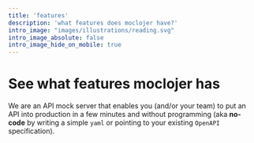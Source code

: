 ```yaml
---
title: 'features'
description: 'what features does moclojer have?'
intro_image: "images/illustrations/reading.svg"
intro_image_absolute: false
intro_image_hide_on_mobile: true
---
```


# See what features moclojer has

We are an API mock server that enables you (and/or your team) to put an API into production in a few minutes and without programming (aka **no-code** by writing a simple `yaml` or pointing to your existing `OpenAPI` specification).

